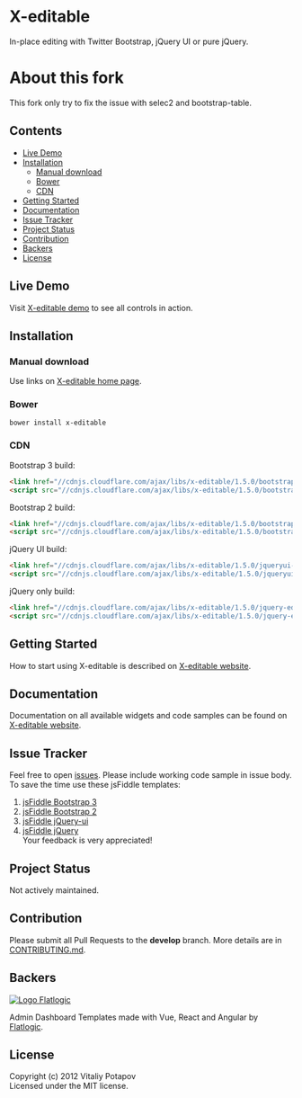 # X-editable
In-place editing with Twitter Bootstrap, jQuery UI or pure jQuery.  

# About this fork
This fork only try to fix the issue with selec2 and bootstrap-table.

## Contents
 * [Live Demo](#live-demo)
 * [Installation](#installation)
   * [Manual download](#manual-download)
   * [Bower](#bower)
   * [CDN](#cdn)
 * [Getting Started](#getting-started)
 * [Documentation](#documentation)
 * [Issue Tracker](#issue-tracker)
 * [Project Status](#project-status)
 * [Contribution](#contribution)
 * [Backers](#backers)
 * [License](#license)

## Live Demo
Visit [X-editable demo](http://vitalets.github.io/x-editable/demo.html) to see all controls in action.

## Installation

### Manual download
Use links on [X-editable home page](http://vitalets.github.io/x-editable).

### Bower
````
bower install x-editable
````

### CDN
Bootstrap 3 build:
````html
<link href="//cdnjs.cloudflare.com/ajax/libs/x-editable/1.5.0/bootstrap3-editable/css/bootstrap-editable.css" rel="stylesheet"/>
<script src="//cdnjs.cloudflare.com/ajax/libs/x-editable/1.5.0/bootstrap3-editable/js/bootstrap-editable.min.js"></script>
````

Bootstrap 2 build:
````html
<link href="//cdnjs.cloudflare.com/ajax/libs/x-editable/1.5.0/bootstrap-editable/css/bootstrap-editable.css" rel="stylesheet"/>
<script src="//cdnjs.cloudflare.com/ajax/libs/x-editable/1.5.0/bootstrap-editable/js/bootstrap-editable.min.js"></script>
````

jQuery UI build:
````html
<link href="//cdnjs.cloudflare.com/ajax/libs/x-editable/1.5.0/jqueryui-editable/css/jqueryui-editable.css" rel="stylesheet"/>
<script src="//cdnjs.cloudflare.com/ajax/libs/x-editable/1.5.0/jqueryui-editable/js/jqueryui-editable.min.js"></script>
````

jQuery only build:
````html
<link href="//cdnjs.cloudflare.com/ajax/libs/x-editable/1.5.0/jquery-editable/css/jquery-editable.css" rel="stylesheet"/>
<script src="//cdnjs.cloudflare.com/ajax/libs/x-editable/1.5.0/jquery-editable/js/jquery-editable-poshytip.min.js"></script>
````

## Getting Started
How to start using X-editable is described on [X-editable website](http://vitalets.github.io/x-editable/docs.html).

## Documentation
Documentation on all available widgets and code samples can be found on [X-editable website](http://vitalets.github.io/x-editable/docs.html).

## Issue Tracker
Feel free to open [issues](https://github.com/vitalets/x-editable/issues).
Please include working code sample in issue body. To save the time use these jsFiddle templates:
1. [jsFiddle Bootstrap 3](http://jsfiddle.net/xBB5x/15155/)  
2. [jsFiddle Bootstrap 2](http://jsfiddle.net/xBB5x/1817/)  
3. [jsFiddle jQuery-ui](http://jsfiddle.net/xBB5x/2511/)  
4. [jsFiddle jQuery](http://jsfiddle.net/xBB5x/197)    
Your feedback is very appreciated!

## Project Status
Not actively maintained.

## Contribution
Please submit all Pull Requests to the **develop** branch. More details are in [CONTRIBUTING.md](/CONTRIBUTING.md).

## Backers
[![Logo Flatlogic](https://user-images.githubusercontent.com/1473072/48839602-0edfda80-ed9d-11e8-9e2d-eb8d4828ddcb.png)](https://flatlogic.com/admin-dashboards)

Admin Dashboard Templates made with Vue, React and Angular by [Flatlogic](https://flatlogic.com/admin-dashboards).

## License
Copyright (c) 2012 Vitaliy Potapov  
Licensed under the MIT license.
